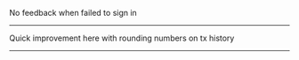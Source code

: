 No feedback when failed to sign in 

----------

Quick improvement here with rounding numbers on tx history

_______

